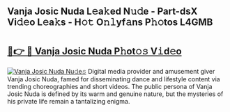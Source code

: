 ## Vanja Josic Nuda L𝚎a𝚔ed N𝚞𝚍e - Part-dsX Vi𝚍𝚎o L𝚎a𝚔s - H𝚘𝚝 O𝚗𝚕yf𝚊ns P𝚑𝚘tos L4GMB

# <h2><a href="http://kf0e5i.oniu.top/?m=Vanja+Josic+Nuda">🔗👉 🔴 Vanja Josic Nuda P𝚑ot𝚘𝚜 V𝚒d𝚎o</a></h2>

[![Vanja Josic Nuda Nu𝚍e𝚜](https://i.imgur.com/0qMVB7G.gif)](http://kf0e5i.oniu.top/?m=Vanja+Josic+Nuda)
Digital media provider and amusement giver Vanja Josic Nuda, famed for disseminating dance and lifestyle content via trending choreographies and short videos. The public persona of Vanja Josic Nuda is defined by its warm and genuine nature, but the mysteries of his private life remain a tantalizing enigma.  
